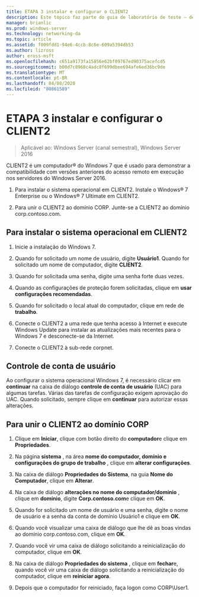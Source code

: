 ```yaml
---
title: ETAPA 3 instalar e configurar o CLIENT2
description: Este tópico faz parte do guia de laboratório de teste – demonstre uma implantação multissite do DirectAccess para o Windows Server 2016
manager: brianlic
ms.prod: windows-server
ms.technology: networking-da
ms.topic: article
ms.assetid: f009fdd1-94e6-4ccb-8c6e-609a5394db53
ms.author: lizross
author: eross-msft
ms.openlocfilehash: c651a9173fa15856e62bf09767ed90375acefcd5
ms.sourcegitcommit: b00d7c8968c4adc8f699dbee694afe6ed36bc9de
ms.translationtype: MT
ms.contentlocale: pt-BR
ms.lasthandoff: 04/08/2020
ms.locfileid: "80861589"
---
```

# <a name="step-3-install-and-configure-client2"></a>ETAPA 3 instalar e configurar o CLIENT2

>Aplicável ao: Windows Server (canal semestral), Windows Server 2016

CLIENT2 é um computador&reg; do Windows 7 que é usado para demonstrar a compatibilidade com versões anteriores do acesso remoto em execução nos servidores do Windows Server 2016.  
  
1. Para instalar o sistema operacional em CLIENT2. Instale o Windows&reg; 7 Enterprise ou o Windows&reg; 7 Ultimate em CLIENT2.  
  
2. Para unir o CLIENT2 ao domínio CORP. Junte-se a CLIENT2 ao domínio corp.contoso.com.  
  
## <a name="to-install-the-operating-system-on-client2"></a>Para instalar o sistema operacional em CLIENT2  
  
1.  Inicie a instalação do Windows 7.  
  
2.  Quando for solicitado um nome de usuário, digite **Usuário1**. Quando for solicitado um nome de computador, digite **CLIENT2**.  
  
3.  Quando for solicitada uma senha, digite uma senha forte duas vezes.  
  
4.  Quando as configurações de proteção forem solicitadas, clique em **usar configurações recomendadas**.  
  
5.  Quando for solicitado o local atual do computador, clique em rede de **trabalho**.  
  
6.  Conecte o CLIENT2 a uma rede que tenha acesso à Internet e execute Windows Update para instalar as atualizações mais recentes para o Windows 7 e desconecte-se da Internet.  
  
7.  Conecte o CLIENT2 à sub-rede corpnet.  
  
## <a name="user-account-control"></a>Controle de conta de usuário  
Ao configurar o sistema operacional Windows 7, é necessário clicar em **continuar** na caixa de diálogo **controle de conta de usuário** (UAC) para algumas tarefas. Várias das tarefas de configuração exigem aprovação do UAC. Quando solicitado, sempre clique em **continuar** para autorizar essas alterações.  
  
## <a name="to-join-client2-to-the-corp-domain"></a>Para unir o CLIENT2 ao domínio CORP  
  
1.  Clique em **Iniciar**, clique com botão direito do **computador**e clique em **Propriedades**.  
  
2.  Na página **sistema** , na área **nome do computador, domínio e configurações do grupo de trabalho** , clique em **alterar configurações**.  
  
3.  Na caixa de diálogo **Propriedades do Sistema**, na guia **Nome do Computador**, clique em **Alterar**.  
  
4.  Na caixa de diálogo **alterações no nome do computador/domínio** , clique em **domínio**, digite **Corp.contoso.com**e clique em **OK**.  
  
5.  Quando for solicitado um nome de usuário e uma senha, digite o nome de usuário e a senha da conta de domínio Usuário1 e clique em **OK**.  
  
6.  Quando você visualizar uma caixa de diálogo que lhe dê as boas vindas ao domínio corp.contoso.com, clique em **OK**.  
  
7.  Quando você vir uma caixa de diálogo solicitando a reinicialização do computador, clique em **OK**.  
  
8.  Na caixa de diálogo **Propriedades do sistema** , clique em **fechar**e, quando você vir uma caixa de diálogo solicitando a reinicialização do computador, clique em **reiniciar agora**.  
  
9. Depois que o computador for reiniciado, faça logon como CORP\User1.
